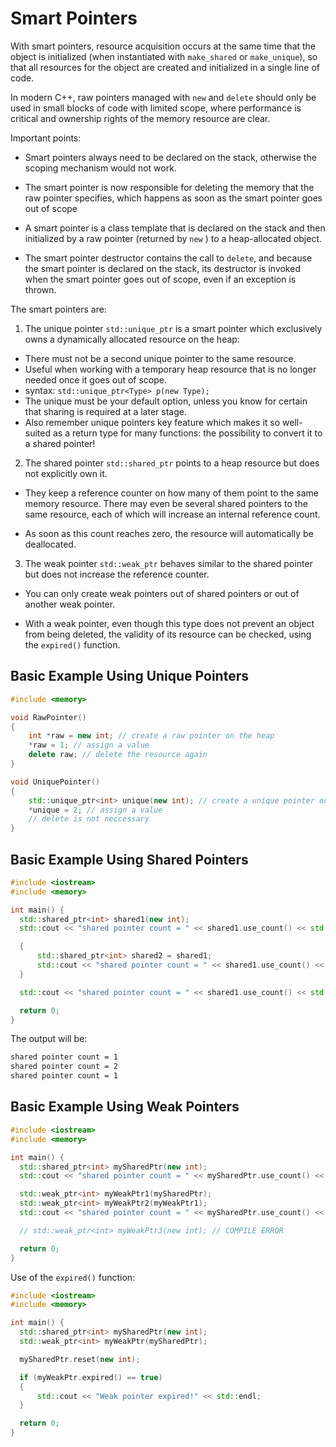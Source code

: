 # Smart Pointers

With smart pointers, resource acquisition occurs at the same time that the
object is initialized (when instantiated with `make_shared` or `make_unique`), so
that all resources for the object are created and initialized in a single line
of code.

In modern C++, raw pointers managed with `new` and `delete` should only be used in
small blocks of code with limited scope, where performance is critical
and ownership rights of the memory resource are clear.

Important points:

- Smart pointers always need to be declared on the stack, otherwise
the scoping mechanism would not work.

- The smart pointer is now responsible for deleting the memory that the raw
pointer specifies, which happens as soon as the smart pointer goes out of scope

- A smart pointer is a class template that is declared on the stack and then
initialized by a raw pointer (returned by `new` ) to a heap-allocated object.

- The smart pointer destructor contains the call to `delete`, and because the
smart pointer is declared on the stack, its destructor is invoked when the
smart pointer goes out of scope, even if an exception is thrown.

The smart pointers are:

1. The unique pointer `std::unique_ptr` is a smart pointer which exclusively
owns a dynamically allocated resource on the heap:

- There must not be a second unique pointer to the same resource.
- Useful when working with a temporary heap resource that is no longer
      needed once it goes out of scope.
- syntax: `std::unique_ptr<Type> p(new Type);`
- The unique must be your default option, unless you know for certain that
sharing is required at a later stage.
- Also remember unique pointers key feature which makes it so well-suited as a
return type for many functions: the possibility to convert it to a shared pointer!

2. The shared pointer `std::shared_ptr` points to a heap resource but does not
explicitly own it.

- They keep a reference counter on how many of them point to the same memory
  resource. There may even be several shared pointers to the same
  resource, each of which will increase an internal reference count.

- As soon as this count reaches zero, the resource will automatically be
  deallocated.

3. The weak pointer `std::weak_ptr` behaves similar to the shared pointer but
does not increase the reference counter.

- You can only create weak pointers out of shared pointers or out of another
weak pointer.

- With a weak pointer, even though this type does not prevent an object from
being deleted, the validity of its resource can be checked, using the
`expired()` function.

## Basic Example Using Unique Pointers

```cpp
#include <memory>

void RawPointer()
{
    int *raw = new int; // create a raw pointer on the heap
    *raw = 1; // assign a value
    delete raw; // delete the resource again
}

void UniquePointer()
{
    std::unique_ptr<int> unique(new int); // create a unique pointer on the stack
    *unique = 2; // assign a value
    // delete is not neccessary
}
```

## Basic Example Using Shared Pointers

```cpp
#include <iostream>
#include <memory>

int main() {
  std::shared_ptr<int> shared1(new int);
  std::cout << "shared pointer count = " << shared1.use_count() << std::endl;

  {
      std::shared_ptr<int> shared2 = shared1;
      std::cout << "shared pointer count = " << shared1.use_count() << std::endl;
  }

  std::cout << "shared pointer count = " << shared1.use_count() << std::endl;

  return 0;
}
```

The output will be:

```bash
shared pointer count = 1
shared pointer count = 2
shared pointer count = 1
```

## Basic Example Using Weak Pointers

```cpp
#include <iostream>
#include <memory>

int main() {
  std::shared_ptr<int> mySharedPtr(new int);
  std::cout << "shared pointer count = " << mySharedPtr.use_count() << std::endl;

  std::weak_ptr<int> myWeakPtr1(mySharedPtr);
  std::weak_ptr<int> myWeakPtr2(myWeakPtr1);
  std::cout << "shared pointer count = " << mySharedPtr.use_count() << std::endl;

  // std::weak_ptr<int> myWeakPtr3(new int); // COMPILE ERROR

  return 0;
}
```

Use of the `expired()` function:

```cpp
#include <iostream>
#include <memory>

int main() {
  std::shared_ptr<int> mySharedPtr(new int);
  std::weak_ptr<int> myWeakPtr(mySharedPtr);

  mySharedPtr.reset(new int);

  if (myWeakPtr.expired() == true)
  {
      std::cout << "Weak pointer expired!" << std::endl;
  }

  return 0;
}
```
